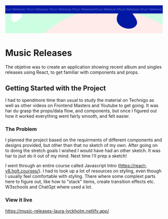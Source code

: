 <h1 align="center">
  <a href="">
    <img src="/src/assets/music-releases.svg" alt="Project Banner Image">
  </a>
</h1>

# Music Releases

The objetive was to create an application showing recent album and singles releases using React, to get familiar with components and props. 

## Getting Started with the Project

I had to spendmore time than usual to study the material on Technigo as well as other videos on Frontend Masters and Youtube to get going. It was har du grasp the props/data flow, and components, but once I figured out how it worked everything went fairly smooth, and felt easier. 

### The Problem

I planned the project based on the requirments of different components and designs provided, but other than that no sketch of my own. After going on to doing the stretch goals I wished I would have had an other sketch. It was har to jsut do it out of my mind. Next time I'll prep a sketch!

I went through an entire course called Javascript Intro (https://react-v8.holt.courses/). I had to look up a lot of resources on styling, even though I usually feel comfortable with styling. There where some complext parts here to figure out, like how to "stack" items, create transition effects etc. W3schools and ChatGpt where used a lot.

### View it live

https://music-releases-laura-lyckholm.netlify.app/
